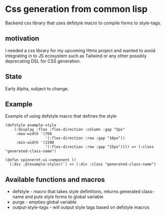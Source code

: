# Css generation from common lisp
Backend css library that uses defstyle macro to compile forms to style-tags.

## motivation
I needed a css library for my upcoming Htmx project and wanted to avoid integrating in to JS ecosystem such as Tailwind or any other possibly deprecating DSL for CSS generation.

## State
Early Alpha, subject to change.

## Example
Example of using defstyle macro that defines the style

``` common-lisp
(defstyle example-style
    (:display :flex :flex-direction :column :gap "5px"
     :max-width '(768
                  '(:flex-direction :row :gap "10px"))
     :min-width '(1500
                  '(:flex-direction :row :gap "15px")))) => (:class "generated-class-name")
```

```
(defun spinneret-ui-component ()
 `(:div ,@(example-style))`) => (:div :class "generated-class-name")
```

## Available functions and macros
* defstyle - macro that takes style definitions, returns generated class-name and puts style forms to global variable
* purge - empties global variable
* output-style-tags - will output style tags based on defstyle macros
